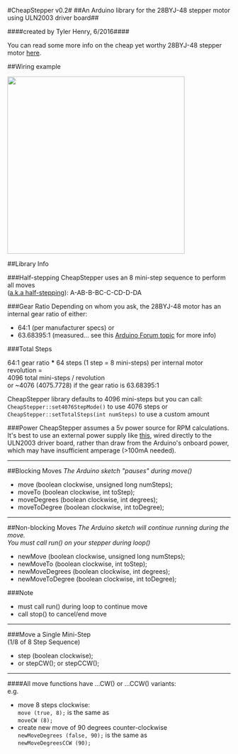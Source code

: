 #CheapStepper v0.2#
##An Arduino library for the 28BYJ-48 stepper motor  using ULN2003 driver board##

####created by Tyler Henry, 6/2016####


You can read some more info on the cheap yet worthy 28BYJ-48 stepper motor [here](https://arduino-info.wikispaces.com/SmallSteppers).

##Wiring example

<img src="https://github.com/tyhenry/CheapStepper/blob/master/extras/connections.png?raw=true" width="400">

##Library Info

###Half-stepping
CheapStepper uses an 8 mini-step sequence to perform all moves  
([a.k.a half-stepping](https://www.youtube.com/watch?v=B86nqDRskVU&feature=youtu.be&t=11m0s)): A-AB-B-BC-C-CD-D-DA

###Gear Ratio
Depending on whom you ask, the 28BYJ-48 motor has an internal gear ratio of either:  

- 64:1 (per manufacturer specs)  or  
- 63.68395:1 (measured... see this [Arduino Forum topic](http://forum.arduino.cc/index.php?topic=71964.15) for more info)

###Total Steps

64:1 gear ratio **\*** 64 steps (1 step = 8 mini-steps) per internal motor revolution =  
4096 total mini-steps / revolution  
or ~4076 (4075.7728) if the gear ratio is 63.68395:1  
  
CheapStepper library defaults to 4096 mini-steps but you can call:  
`CheapStepper::set4076StepMode()` to use 4076 steps
or `CheapStepper::setTotalSteps(int numSteps)` to use a custom amount


###Power
CheapStepper assumes a 5v power source for RPM calculations.  
It's best to use an external power supply like [this](https://www.adafruit.com/products/276), wired directly to the ULN2003 driver board, rather than draw from the Arduino's onboard power, which may have insufficient amperage (>100mA needed).

----
##Blocking Moves
_The Arduino sketch "pauses" during move()_

- move (boolean clockwise, unsigned long numSteps);
- moveTo (boolean clockwise, int toStep);
- moveDegrees (boolean clockwise, int degrees);
- moveToDegree (boolean clockwise, int toDegree);

----
##Non-blocking Moves 
_The Arduino sketch will continue running during the move.  
You must call run() on your stepper during loop()_  

- newMove (boolean clockwise, unsigned long numSteps);
- newMoveTo (boolean clockwise, int toStep);
- newMoveDegrees (boolean clockwise, int degrees);  
- newMoveToDegree (boolean clockwise, int toDegree);  

###Note
* must call run() during loop to continue move
* call stop() to cancel/end move

----
###Move a Single Mini-Step<br/>(1/8 of 8 Step Sequence)

- step (boolean clockwise);
- or stepCW(); or stepCCW();

----
####All move functions have ...CW() or ...CCW() variants:  
e.g.  
 
- move 8 steps clockwise:  
  `move (true, 8);`  is the same as   
  `moveCW (8);` 
- create new move of 90 degrees counter-clockwise  
  `newMoveDegrees (false, 90);`  is the same as  
  `newMoveDegreesCCW (90);`